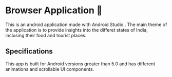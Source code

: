 # Browser Application :iphone:
This is an android application made with Android Studio . The main theme of the application is to provide insights into the differet states of India, inclusing their food and tourist places.

## Specifications

This app is built for Android versions greater than 5.0 and has different animations and scrollable UI components.

